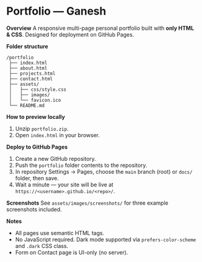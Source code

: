 # Portfolio — Ganesh 

**Overview**
A responsive multi-page personal portfolio built with **only HTML & CSS**. Designed for deployment on GitHub Pages.

**Folder structure**
```
/portfolio
 ├── index.html
 ├── about.html
 ├── projects.html
 ├── contact.html
 ├── assets/
 │   ├── css/style.css
 │   ├── images/
 │   └── favicon.ico
 └── README.md
```

**How to preview locally**
1. Unzip `portfolio.zip`.
2. Open `index.html` in your browser.

**Deploy to GitHub Pages**
1. Create a new GitHub repository.
2. Push the `portfolio` folder contents to the repository.
3. In repository Settings → Pages, choose the `main` branch (root) or `docs/` folder, then save.
4. Wait a minute — your site will be live at `https://<username>.github.io/<repo>/`.

**Screenshots**
See `assets/images/screenshots/` for three example screenshots included.

**Notes**
- All pages use semantic HTML tags.
- No JavaScript required. Dark mode supported via `prefers-color-scheme` and `.dark` CSS class.
- Form on Contact page is UI-only (no server).


